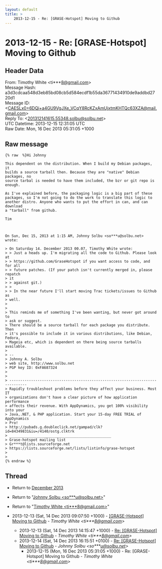 ```yaml
---
layout: default
title: >
    2013-12-15 - Re: [GRASE-Hotspot] Moving to Github
---
```


# 2013-12-15 - Re: [GRASE-Hotspot] Moving to Github

## Header Data

From: Timothy White \<ti***8@gmail.com\><br>
Message Hash: a3d3cdcaa548d3eb85bd08cb5d584ecdf1b55da36771434910de9addbd2720d1<br>
Message ID: \<CAESLx0+6DQi+a4GU9VgJXe_VCqY8RcKZxAmUjxtmKHTQc63XZA@mail.gmail.com\><br>
Reply To: \<201312141615.55348.solbu@solbu.net\><br>
UTC Datetime: 2013-12-15 12:31:05 UTC<br>
Raw Date: Mon, 16 Dec 2013 05:31:05 +1000<br>

## Raw message

```
{% raw  %}Hi Johnny

This dependent on the distribution. When I build my Debian packages, it
builds a source tarball then. Because they are "native" Debian packages, no
source tarbal is needed to have them included, the bzr or git repo is
enough.

As I've explained before, the packaging logic is a big part of these
packages, so I'm not going to do the work to translate this logic to
another distro. Anyone who wants to put the effort in can, and can download
a "tarball" from github.

Tim



On Sun, Dec 15, 2013 at 1:15 AM, Johnny Solbu <so***u@solbu.net> wrote:

> On Saturday 14. December 2013 00.07, Timothy White wrote:
> > Just a heads up. I'm migrating all the code to Github. Please look at
> > https://github.com/GraseHotspot if you want access to code, and for all
> > future patches. (If your patch isn't currently merged in, please repatch
> it
> > against git.)
> >
> > In the near future I'll start moving Trac tickets/issues to Github as
> well.
>
>
> This reminds me of something I've been wanting, but never got around to
> ask or suggest.
> There should be a source tarball for each package you distribute. Then
> it's possible to include it in various distributions, like Debian, Fedora,
> Mageia etc, which is dependent on there being source tarballs available.
>
> --
> Johnny A. Solbu
> web site, http://www.solbu.net
> PGP key ID: 0xFA687324
>
>
> ------------------------------------------------------------------------------
> Rapidly troubleshoot problems before they affect your business. Most IT
> organizations don't have a clear picture of how application performance
> affects their revenue. With AppDynamics, you get 100% visibility into your
> Java,.NET, & PHP application. Start your 15-day FREE TRIAL of AppDynamics
> Pro!
> http://pubads.g.doubleclick.net/gampad/clk?id=84349831&iu=/4140/ostg.clktrk
> _______________________________________________
> Grase-hotspot mailing list
> Gr***t@lists.sourceforge.net
> https://lists.sourceforge.net/lists/listinfo/grase-hotspot
>
>
{% endraw %}
```

## Thread

+ Return to [December 2013](/archive/2013/12)

+ Return to "[Johnny Solbu <so***u<span>@</span>solbu.net>](/authors/so___u_at_solbu_net)"
+ Return to "[Timothy White <ti***8<span>@</span>gmail.com>](/authors/ti___8_at_gmail_com)"

+ 2013-12-13 (Sat, 14 Dec 2013 09:07:50 +1000) - [[GRASE-Hotspot] Moving to Github](/archive/2013/12/1e074d25089588c47702186fa9d5786c498266af9ab3646cc7a2a369948b7bdd) - _Timothy White \<ti***8@gmail.com\>_
  + 2013-12-13 (Sat, 14 Dec 2013 14:15:47 +1000) - [Re: [GRASE-Hotspot] Moving to Github](/archive/2013/12/274c21b19a086224a21cc03908ed78122eab64cd51067a11f32a358ec3d3d7d1) - _Timothy White \<ti***8@gmail.com\>_
  + 2013-12-14 (Sat, 14 Dec 2013 16:15:51 +0100) - [Re: [GRASE-Hotspot] Moving to Github](/archive/2013/12/ed310a6b408eea559115d204e84cb8c5670678dc547063f401c5a3e4bac3a9ec) - _Johnny Solbu \<so***u@solbu.net\>_
    + 2013-12-15 (Mon, 16 Dec 2013 05:31:05 +1000) - Re: [GRASE-Hotspot] Moving to Github - _Timothy White \<ti***8@gmail.com\>_

